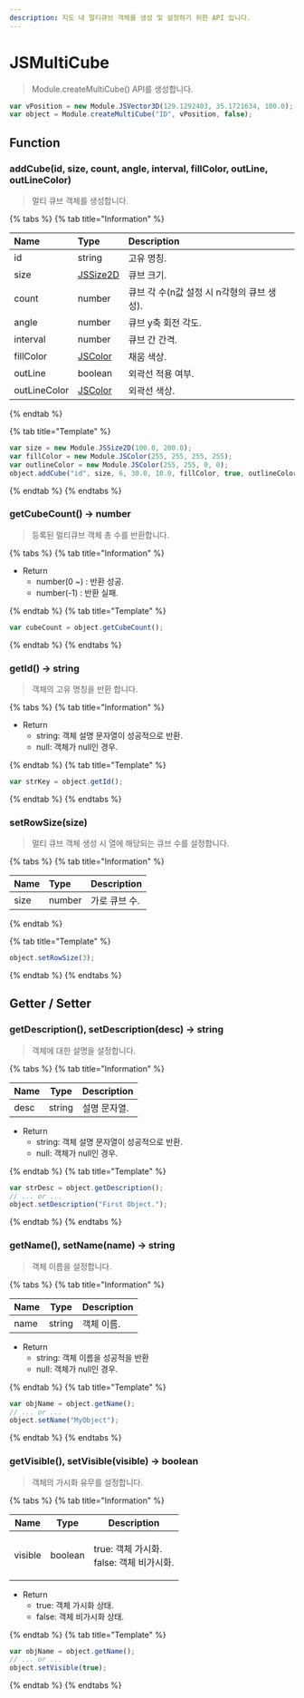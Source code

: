 ```yaml
---
description: 지도 내 멀티큐브 객체를 생성 및 설정하기 위한 API 입니다.
---
```


# JSMultiCube

> Module.createMultiCube() API를 생성합니다.

```javascript
var vPosition = new Module.JSVector3D(129.1292403, 35.1721634, 100.0);
var object = Module.createMultiCube("ID", vPosition, false);
```

## Function

### addCube(id, size, count, angle, interval, fillColor, outLine, outLineColor)

> 멀티 큐브 객체를 생성합니다.

{% tabs %}
{% tab title="Information" %}

| Name         | Type                            | Description                                |
| :----------- | :------------------------------ | :----------------------------------------- |
| id           | string                          | 고유 명칭.                                 |
| size         | [JSSize2D](../core/jssize2d.md) | 큐브 크기.                                 |
| count        | number                          | 큐브 각 수(n값 설정 시 n각형의 큐브 생성). |
| angle        | number                          | 큐브 y축 회전 각도.                        |
| interval     | number                          | 큐브 간 간격.                              |
| fillColor    | [JSColor](../core/jscolor.md)   | 채움 색상.                                 |
| outLine      | boolean                         | 외곽선 적용 여부.                          |
| outLineColor | [JSColor](../core/jscolor.md)   | 외곽선 색상.                               |

{% endtab %}

{% tab title="Template" %}

```javascript
var size = new Module.JSSize2D(100.0, 200.0);
var fillColor = new Module.JSColor(255, 255, 255, 255);
var outlineColor = new Module.JSColor(255, 255, 0, 0);
object.addCube("id", size, 6, 30.0, 10.0, fillColor, true, outlineColor);
```

{% endtab %}
{% endtabs %}

### getCubeCount() → number

> 등록된 멀티큐브 객체 총 수를 반환합니다.

{% tabs %}
{% tab title="Information" %}

-   Return
    -   number(0 ~) : 반환 성공.
    -   number(-1) : 반환 실패.

{% endtab %}
{% tab title="Template" %}

```javascript
var cubeCount = object.getCubeCount();
```

{% endtab %}
{% endtabs %}

### getId() → string

> 객체의 고유 명칭을 반환 합니다.

{% tabs %}
{% tab title="Information" %}

-   Return
    -   string: 객체 설명 문자열이 성공적으로 반환.
    -   null: 객체가 null인 경우.

{% endtab %}
{% tab title="Template" %}

```javascript
var strKey = object.getId();
```

{% endtab %}
{% endtabs %}

### setRowSize(size)

> 멀티 큐브 객체 생성 시 열에 해당되는 큐브 수를 설정합니다.

{% tabs %}
{% tab title="Information" %}

| Name | Type   | Description   |
| :--- | :----- | :------------ |
| size | number | 가로 큐브 수. |

{% endtab %}

{% tab title="Template" %}

```javascript
object.setRowSize(3);
```

{% endtab %}
{% endtabs %}

## Getter / Setter

### getDescription(), setDescription(desc) → string

> 객체에 대한 설명을 설정합니다.

{% tabs %}
{% tab title="Information" %}

| Name | Type   | Description  |
| ---- | ------ | ------------ |
| desc | string | 설명 문자열. |

-   Return
    -   string: 객체 설명 문자열이 성공적으로 반환.
    -   null: 객체가 null인 경우.

{% endtab %}
{% tab title="Template" %}

```javascript
var strDesc = object.getDescription();
// ... or ...
object.setDescription("First Object.");
```

{% endtab %}
{% endtabs %}

### getName(), setName(name) → string

> 객체 이름을 설정합니다.

{% tabs %}
{% tab title="Information" %}

| Name | Type   | Description |
| ---- | ------ | ----------- |
| name | string | 객체 이름.  |

-   Return
    -   string: 객체 이름을 성공적을 반환
    -   null: 객체가 null인 경우.

{% endtab %}
{% tab title="Template" %}

```javascript
var objName = object.getName();
// ... or ...
object.setName("MyObject");
```

{% endtab %}
{% endtabs %}

### getVisible(), setVisible(visible) → boolean

> 객체의 가시화 유무를 설정합니다.

{% tabs %}
{% tab title="Information" %}

| Name    | Type    | Description                                        |
| ------- | ------- | -------------------------------------------------- |
| visible | boolean | <p>true: 객체 가시화.<br>false: 객체 비가시화.</p> |

-   Return
    -   true: 객체 가시화 상태.
    -   false: 객체 비가시화 상태.

{% endtab %}
{% tab title="Template" %}

```javascript
var objName = object.getName();
// ... or ...
object.setVisible(true);
```

{% endtab %}
{% endtabs %}
